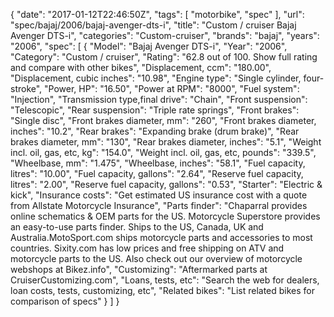 {
    "date": "2017-01-12T22:46:50Z",
    "tags": [
        "motorbike",
        "spec"
    ],
    "url": "spec\/bajaj\/2006\/bajaj-avenger-dts-i",
    "title": "Custom \/ cruiser Bajaj Avenger DTS-i",
    "categories": "Custom-cruiser",
    "brands": "bajaj",
    "years": "2006",
    "spec": [
        {
            "Model": "Bajaj Avenger DTS-i",
            "Year": "2006",
            "Category": "Custom \/ cruiser",
            "Rating": "62.8 out of 100. Show full rating and compare with other bikes",
            "Displacement, ccm": "180.00",
            "Displacement, cubic inches": "10.98",
            "Engine type": "Single cylinder, four-stroke",
            "Power, HP": "16.50",
            "Power at RPM": "8000",
            "Fuel system": "Injection",
            "Transmission type,final drive": "Chain",
            "Front suspension": "Telescopic",
            "Rear suspension": "Triple rate springs",
            "Front brakes": "Single disc",
            "Front brakes diameter, mm": "260",
            "Front brakes diameter, inches": "10.2",
            "Rear brakes": "Expanding brake (drum brake)",
            "Rear brakes diameter, mm": "130",
            "Rear brakes diameter, inches": "5.1",
            "Weight incl. oil, gas, etc, kg": "154.0",
            "Weight incl. oil, gas, etc, pounds": "339.5",
            "Wheelbase, mm": "1.475",
            "Wheelbase, inches": "58.1",
            "Fuel capacity, litres": "10.00",
            "Fuel capacity, gallons": "2.64",
            "Reserve fuel capacity, litres": "2.00",
            "Reserve fuel capacity, gallons": "0.53",
            "Starter": "Electric & kick",
            "Insurance costs": "Get estimated US insurance cost with a quote from Allstate Motorcycle Insurance",
            "Parts finder": "Chaparral provides online schematics & OEM parts for the US.   Motorcycle Superstore provides an easy-to-use parts finder. Ships to the US, Canada, UK and Australia.MotoSport.com ships motorcycle parts and accessories to most countries.    Sixity.com has low prices and free shipping on ATV and motorcycle parts to the US. Also check out our overview of motorcycle webshops at Bikez.info",
            "Customizing": "Aftermarked parts at CruiserCustomizing.com",
            "Loans, tests, etc": "Search the web for dealers, loan costs, tests, customizing, etc",
            "Related bikes": "List related bikes for comparison of specs"
        }
    ]
}